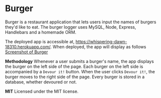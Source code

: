 # Burger
Burger is a restaurant application that lets users input the names of burgers they'd like to eat. The burger logger uses MySQL, Node, Express, Handlebars and a homemade ORM. 

The deployed app is accessible at, https://whispering-dawn-18310.herokuapp.com/. When deployed, the app will display as follows
[Screenshot of Burger](screenshot.png)

**Methodology**
Whenever a user submits a burger's name, the app displays the burger on the left side of the page. Each burger on the left side is accompanied by a `Devour it!` button. When the user clicks `Devour it!`, the burger moves to the right side of the page. Every burger is stored in a database, whether devoured or not.

**MIT**
Licensed under the MIT license.
